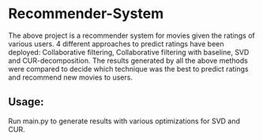 # Recommender-System

The above project is a recommender system for movies given the ratings of various users. 4 different approaches to predict ratings have been deployed: Collaborative filtering, Collaborative filtering with baseline, SVD and CUR-decomposition. The results generated by all the above methods were compared to decide which technique was the best to predict ratings and recommend new movies to users.

Usage:
------

Run main.py to generate results with various optimizations for SVD and CUR.


